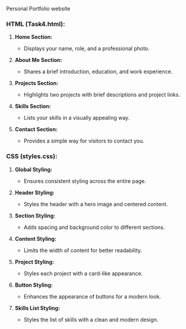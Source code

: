 Personal Portfolio website

### HTML (Task4.html):

1. **Home Section:**
   - Displays your name, role, and a professional photo.
  
2. **About Me Section:**
   - Shares a brief introduction, education, and work experience.

3. **Projects Section:**
   - Highlights two projects with brief descriptions and project links.

4. **Skills Section:**
   - Lists your skills in a visually appealing way.

5. **Contact Section:**
   - Provides a simple way for visitors to contact you.

### CSS (styles.css):

1. **Global Styling:**
   - Ensures consistent styling across the entire page.

2. **Header Styling:**
   - Styles the header with a hero image and centered content.

3. **Section Styling:**
   - Adds spacing and background color to different sections.

4. **Content Styling:**
   - Limits the width of content for better readability.

5. **Project Styling:**
   - Styles each project with a card-like appearance.

6. **Button Styling:**
   - Enhances the appearance of buttons for a modern look.

7. **Skills List Styling:**
   - Styles the list of skills with a clean and modern design.
